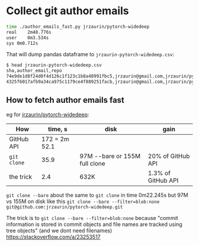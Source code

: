 # Collect git author emails 

```bash
time ./author_emails_fast.py jrzaurin/pytorch-widedeep
real	2m48.776s
user	0m3.534s
sys	0m0.712s
```

That will dump pandas dataframe to `jrzaurin-pytorch-widedeep.csv`:

```bash 
$ head jrzaurin-pytorch-widedeep.csv 
sha,author_email,repo
74e9de1d8f24d0f4d126c1f123c1b8a48991fbc5,jrzaurin@gmail.com,jrzaurin/pytorch-widedeep
4325f6017afb9a34ca975c1179ce4f889251facb,jrzaurin@gmail.com,jrzaurin/pytorch-widedeep
```

## How to fetch author emails fast

eg for [jrzaurin/pytorch-widedeep](https://github.com/jrzaurin/pytorch-widedeep):

| How         | time, s       | disk                          | gain               |
|-------------|---------------|-------------------------------|--------------------|
| GitHub API  | 172 = 2m 52.1 |                               |                    |
| `git clone` | 35.9          | 97M --bare or 155M full clone | 20% of GitHub API  |
| the trick   | 2.4           | 632K                          | 1.3% of GitHub API |

`git clone --bare` about the same to `git clone` in time 0m22.245s but 97M vs 155M on disk like this `git clone --bare --filter=blob:none git@github.com:jrzaurin/pytorch-widedeep.git`

The trick is to `git clone --bare --filter=blob:none` because "commit information is stored in commit objects and file names are tracked using tree objects" (and we dont need filenames) https://stackoverflow.com/a/23253517



